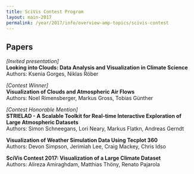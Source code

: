 ```yaml
---
title: SciVis Contest Program
layout: main-2017
permalink: /year/2017/info/overview-amp-topics/scivis-contest
---
```


## Papers

*[Invited presentation]*  
**Looking into Clouds: Data Analysis and Visualization in Climate Science**  
Authors: Ksenia Gorges, Niklas Röber

*[Contest Winner]*  
**Visualization of Clouds and Atmospheric Air Flows**  
Authors: Noel Rimensberger, Markus Gross, Tobias Günther

*[Contest Honorable Mention]*  
**STRIELAD - A Scalable Toolkit for Real-time Interactive Exploration of Large Atmospheric Datasets**  
Authors: Simon Schneegans, Lori Neary, Markus Flatkn, Andreas Gerndt

**Visualization of Weather Simulation Data Using Tecplot 360**  
Authors: Devon Simpson, Jerimiah Lee, Craig Mackey, Chris Idso

**SciVis Contest 2017: Visualization of a Large Climate Dataset**  
Authors: Alireza Amiraghdam, Matthias Thöny, Renato Pajarola

